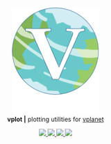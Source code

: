 <p align="center">
  <img width = "200" src="https://github.com/VirtualPlanetaryLaboratory/vplot/blob/dev/docs/vplot.svg?raw=true"/>
  <br/>
  <b>vplot |</b> plotting utilities for <a href="https://github.com/VirtualPlanetaryLaboratory/vplanet">vplanet</a>
  <p align="center">
    <!-- build code -->
    <a href="https://dev.azure.com/rodluger/vplot/_build">
      <img src="https://img.shields.io/azure-devops/build/rodluger/vplot/9/dev"/>
    </a>
    <!-- main tests -->
    <a href="https://dev.azure.com/rodluger/vplot/_build">
      <img src="https://img.shields.io/azure-devops/tests/rodluger/vplot/9/dev"/>
    </a>
    <!-- main coveragee -->
    <a href="https://virtualplanetarylaboratory.github.io/vplot/coverage/">
      <img src="https://virtualplanetarylaboratory.github.io/vplot/coverage/coverage.svg"/>
    </a>
    <!-- read the docs -->
    <a href="https://virtualplanetarylaboratory.github.io/vplot/">
      <img src="https://img.shields.io/badge/read-the%20docs-blue.svg?style=flat"/>
    </a>
  </p>
</p>
